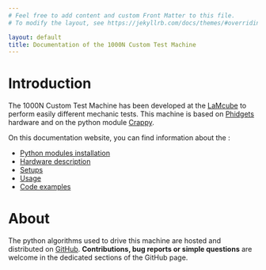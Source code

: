 ```yaml
---
# Feel free to add content and custom Front Matter to this file.
# To modify the layout, see https://jekyllrb.com/docs/themes/#overriding-theme-defaults

layout: default
title: Documentation of the 1000N Custom Test Machine
---
```


# Introduction

The 1000N Custom Test Machine has been developed at the 
[LaMcube](https://lamcube.univ-lille.fr/) to perform 
easily different mechanic tests. This machine is based on 
[Phidgets](https://www.phidgets.com/) hardware and
on the python module 
[Crappy](https://crappy.readthedocs.io/en/stable/index.html).

On this documentation website, you can find information about the :

- [Python modules installation](installation.markdown)
- [Hardware description](hardware_description.markdown)
- [Setups](setups.markdown)
- [Usage](usage.markdown)
- [Code examples](code_example.markdown)

# About

The python algorithms used to drive this machine are hosted and distributed on 
[GitHub](https://github.com/LaboratoireMecaniqueLille/1000NCustomTestMachine). 
**Contributions, bug reports or simple questions** are welcome in the 
dedicated sections of the GitHub page.